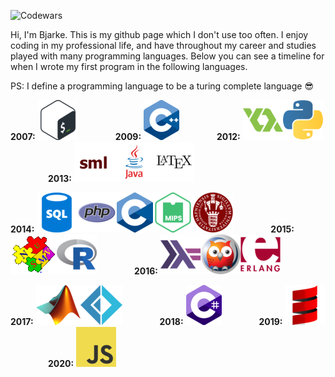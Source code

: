 ![Codewars](https://github.r2v.ch/codewars?user=Pjuske&stroke=green)

Hi, I'm Bjarke. This is my github page which I don't use too often. I enjoy coding in my professional life, and have throughout my career and studies played with many programming languages. Below you can see a timeline for when I wrote my first program in the following languages.

PS: I define a programming language to be a turing complete language :sunglasses:

  **2007:** <img src="icons/Bash.png" title="Bash"/>&emsp;&emsp;&emsp;&emsp;
  **2009:** <img src="icons/C++.png" title="C++"/>&emsp;&emsp;&emsp;&emsp;
  **2012:** <img src="icons/GML.png" title="GML"/><img src="icons/Python.png" title="Python"/>&emsp;&emsp;&emsp;&emsp;
  **2013:** <img src="icons/SML.png" title="SML"/><img src="icons/Java.png" title="Java"/><img src="icons/LaTeX.png" title="LaTeX"/>&emsp;&emsp;&emsp;&emsp;
  
  **2014:** <img src="icons/SQL.png" title="SQL"/><img src="icons/PHP.png" title="PHP"/><img src="icons/C.png" title="C"/><img src="icons/MIPS Assembly.png" title="MIPS Assembly"/><img src="icons/FASTO.png" title="FASTO"/>&emsp;&emsp;&emsp;&emsp;
  **2015:** <img src="icons/NuSMV.gif" title="NuSMV"/><img src="icons/R.png" title="R"/>&emsp;&emsp;&emsp;&emsp;
  **2016:** <img src="icons/Haskell.png" title="Haskell"/><img src="icons/Prolog.png" title="Prolog"/><img src="icons/Erlang.png" title="Erlang"/>&emsp;&emsp;&emsp;&emsp;
  
  **2017:** <img src="icons/MATLAB.png" title="MATLAB"/><img src="icons/Fsharp.png" title="F#"/>&emsp;&emsp;&emsp;&emsp;
  **2018:** <img src="icons/Csharp.png" title="C#"/>&emsp;&emsp;&emsp;&emsp;
  **2019:** <img src="icons/Scala.png" title="Scala"/>&emsp;&emsp;&emsp;&emsp;
  **2020:** <img src="icons/JavaScript.png" title="JavaScript"/>
